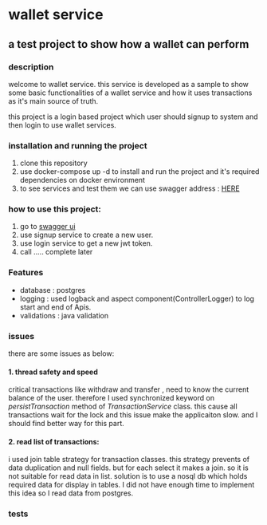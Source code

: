# wallet service
## a test project to show how a wallet can perform

### description
welcome to wallet service.
this service is developed as a sample to show some basic functionalities of a wallet service and how it uses
transactions as it's main source of truth.

this project is a login based project which user should signup to system and then login to use wallet services.


### installation and running the project
1. clone this repository
2. use docker-compose up -d to install and run the project and it's required dependencies on docker environment
3. to see services and test them we can use swagger address : [HERE](localhost:8080/swagger-ui.html)

### how to use this project:
1. go to [swagger ui](localhost:8080/swagger-ui.html)
2. use signup service to create a new user.
3. use login service to get a new jwt token.
4. call ..... complete later

### Features
- database : postgres
- logging : used logback and aspect component(ControllerLogger) to log start and end of Apis.
- validations : java validation

### issues
there are some issues as below:
#### 1. thread safety and speed <br>
critical transactions like withdraw and transfer , need to know the current balance of the user. therefore I used synchronized keyword on 
_persistTransaction_ method of _TransactionService_ class. this cause all transactions wait for the lock and this issue make the applicaiton slow.
and I should find better way for this part.
#### 2. read list of transactions: <br>
i used join table strategy for transaction classes. this strategy prevents of data duplication and null fields.
but for each select it makes a join. so it is not suitable for read data in list. solution is to use a nosql db 
which holds required data for display in tables. I did not have enough time to implement this idea so I read data 
from postgres.


### tests